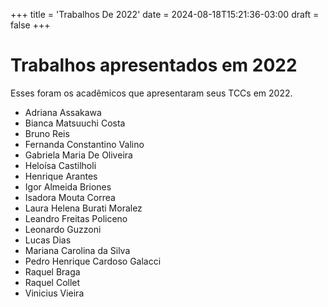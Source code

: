 +++
title = 'Trabalhos De 2022'
date = 2024-08-18T15:21:36-03:00
draft = false
+++

# Trabalhos apresentados em 2022

Esses foram os acadêmicos que apresentaram seus TCCs em 2022.

* Adriana Assakawa
* Bianca Matsuuchi Costa
* Bruno Reis
* Fernanda Constantino Valino
* Gabriela Maria De Oliveira
* Heloísa Castilholi
* Henrique Arantes
* Igor Almeida Briones
* Isadora Mouta Correa
* Laura Helena Burati Moralez
* Leandro Freitas Policeno
* Leonardo Guzzoni
* Lucas Dias
* Mariana Carolina da Silva
* Pedro Henrique Cardoso Galacci
* Raquel Braga
* Raquel Collet
* Vinicius Vieira